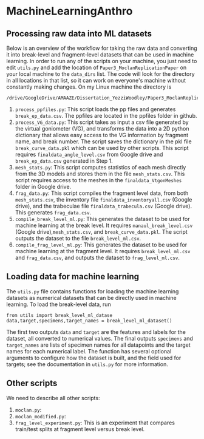 # MachineLearningAnthro

## Processing raw data into ML datasets

Below is an overview of the workflow for taking the raw data and converting it into break-level and fragment-level datasets that can be used in machine learning. In order to run any of the scripts on your machine, you just need to edit `utils.py` and add the location of `Paper3_MoclanReplicationPaper` on your local machine to the `data_dirs` list. The code will look for the directory in all locations in that list, so it can work on everyone's machine without constantly making changes. On my Linux machine the directory is
```
/drive/GoogleDrive/AMAAZE/Dissertation_YezziWoodley/Paper3_MoclanReplicationPaper/
```

1. `process_ppfiles.py`: This script loads the pp files and generates `break_ep_data.csv`. The ppfiles are located in the ppfiles folder in github.
2. `process_VG_data.py`: This script takes as input a csv file generated by the virtual goniometer (VG), and transforms the data into a 2D python dictionary that allows easy access to the VG information by fragment name, and break number. The script saves the dictionary in the pkl file `break_curve_data.pkl` which can be used by other scripts.  This script requires `finaldata_angle_level.csv` from Google drive and `break_ep_data.csv` generated in Step 1. 
3. `mesh_stats.py`: This script computes statistics of each mesh directly from the 3D models and stores them in the file `mesh_stats.csv`. This script requires access to the meshes in the `finaldata_VtgonMeshes` folder in Google drive.
4. `frag_data.py`: This script compiles the fragment level data, from both `mesh_stats.csv`, the inventory file `finaldata_inventoryall.csv` (Google drive), and the trabeculae file `finaldata_trabecula.csv` (Google drive). This generates `frag_data.csv`. 
5. `compile_break_level_ml.py`: This generates the dataset to be used for machine learning at the break level. It requires `manaul_break_level.csv` (Google drive),`mesh_stats.csv`, and `break_curve_data.pkl`. The script outputs the dataset to the file `break_level_ml.csv`.
6. `compile_frag_level_ml.py`: This generates the dataset to be used for machine learning at the fragment level. It requires `break_level_ml.csv` and `frag_data.csv`, and outputs the dataset to `frag_level_ml.csv`.

## Loading data for machine learning

The `utils.py` file contains functions for loading the machine learning datasets as numerical datasets that can be directly used in machine learning. To load the break-level data, run
```
from utils import break_level_ml_datase
data,target,specimens,target_names = break_level_ml_dataset()
```
The first two outputs `data` and `target` are the features and labels for the dataset, all converted to numerical values. The final outputs `specimens` and `target_names` are lists of specimen names for all datapoints and the target names for each numerical label. The function has several optional arguments to configure how the dataset is built, and the field used for targets; see the documentation in `utils.py` for more information.


## Other scripts
We need to describe all other scripts:
1. `moclan.py`:
2. `moclan_modified.py`:
3. `frag_level_experiment.py`: This is an experiment that compares train/test splits at fragment level versus break level.
